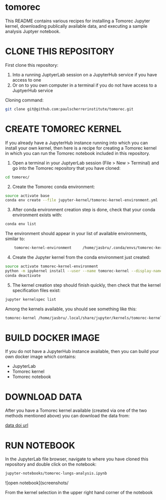 # tomorec

This README contains various recipes for installing a Tomorec Jupyter kernel,
downloading publically available data, and executing a sample analysis
Juptyer notebook.


# CLONE THIS REPOSITORY
First clone this repository:
1. Into a running JuptyerLab session on a JupyterHub service if you have access
   to one
2. Or on to you own computer in a terminal if you do not have access to a
   JuptyerHub service

Cloning command:
```bash
git clone git@github.com:paulscherrerinstitute/tomorec.git
```

# CREATE TOMOREC KERNEL

If you already have a JupyterHub instance running into which you can
install your own kernel, then here is a recipe for creating a Tomorec kernel
in which you can run the Tomorec notebook included in this repository.

1. Open a terminal in your JuptyerLab session (File > New > Terminal) and go
   into the Tomorec repository that you have cloned:
```bash
cd tomorec/
```

2. Create the Tomorec conda environment:
```bash
source activate base
conda env create --file jupyter-kernel/tomorec-kernel-environment.yml
```

3. After conda environment creation step is done, check that your conda
   environment exists with:
```bash
conda env list
```

   The environment should appear in your list of available environments,
   similar to:
```bash
    tomorec-kernel-environment     /home/jasbru/.conda/envs/tomorec-kernel-environment
```

4. Create the Jupyter kernel from the conda environment just created:
```bash
source activate tomorec-kernel-environment
python -m ipykernel install --user --name tomorec-kernel --display-name "Tomorec Kernel"
conda deactivate
```

5. The kernel creation step should finish quickly, then check that the kernel
   specification files exist:
```bash
jupyter kernelspec list
```

Among the kernels available, you should see something like this:
```bash
tomorec-kernel /home/jasbru/.local/share/jupyter/kernels/tomorec-kernel
```


# BUILD DOCKER IMAGE

If you do not have a JupyterHub instance available, then you can build
your own docker image which contains:
* JupyterLab
* Tomorec kernel
* Tomorec notebook

# DOWNLOAD DATA
After you have a Tomorec kernel available (created via one of the two methods
mentioned above) you can download the data from:

[data doi url](url-goes-here)

# RUN NOTEBOOK
In the JupyterLab file browser, navigate to where you have cloned this
repository and double click on the notebook:
```bash
jupyter-notebooks/tomorec-lungs-analysis.ipynb
```

![open notebook](screenshots/


From the kernel selection in the upper right hand corner of the notebook

